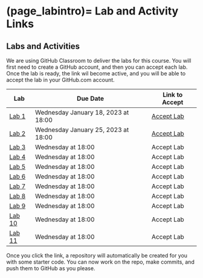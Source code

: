 (page_labintro)=
Lab and Activity Links
=======================

<head>
    <base target="_blank">
</head>

## Labs and Activities

We are using GitHub Classroom to deliver the labs for this course.
You will first need to create a GitHub account, and then you can accept each lab.
Once the lab is ready, the link wil become active, and you will be able to accept the lab in your GitHub.com account.

| Lab                     | Due Date                            | Link to Accept                                        |
|-------------------------|-------------------------------------|-------------------------------------------------------|
| [Lab 1](week01/lab.md)  | Wednesday January 18, 2023 at 18:00 | [Accept Lab](https://classroom.github.com/a/khHjuWzl) |
| [Lab 2](week02/lab.md)  | Wednesday January 25, 2023 at 18:00 | [Accept Lab](https://classroom.github.com/a/rK6ZngiD) |
| [Lab 3](week03/lab.md)  | Wednesday at 18:00                  | Accept Lab[](https://classroom.github.com/a/OnTswVbE) |
| [Lab 4](week04/lab.md)  | Wednesday at 18:00                  | Accept Lab[](https://classroom.github.com/a/wPhh9HUJ) |
| [Lab 5](week05/lab.md)  | Wednesday at 18:00                  | Accept Lab[](https://classroom.github.com/a/qx7YHIz-) |
| [Lab 6](week06/lab.md)  | Wednesday at 18:00                  | Accept Lab[](https://classroom.github.com/a/yKRJl5gn) |
| [Lab 7](week08/lab.md)  | Wednesday at 18:00                  | Accept Lab[](https://classroom.github.com/a/g4W74Dab) |
| [Lab 8](week09/lab.md)  | Wednesday at 18:00                  | Accept Lab[](https://classroom.github.com/a/x4t84mM5) |
| [Lab 9](week10/lab.md)  | Wednesday at 18:00                  | Accept Lab[](https://classroom.github.com/a/SLZe1It0) |
| [Lab 10](week11/lab.md) | Wednesday at 18:00                  | Accept Lab[](https://classroom.github.com/a/f3zQvi94) |
| [Lab 11](week13/lab.md) | Wednesday at 18:00                  | Accept Lab[](https://classroom.github.com/a/0GdgdTl7) |

Once you click the link, a repository will automatically be created for you with some starter code.
You can now work on the repo, make commits, and push them to GitHub as you please. 
